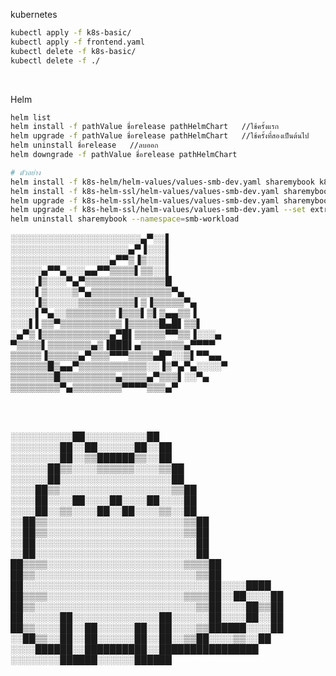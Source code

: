kubernetes

```bash
kubectl apply -f k8s-basic/
kubectl apply -f frontend.yaml
kubectl delete -f k8s-basic/
kubectl delete -f ./
```

<br>

Helm

```bash
helm list
helm install -f pathValue ชื่อrelease pathHelmChart   //ใช้ครั้งแรก
helm upgrade -f pathValue ชื่อrelease pathHelmChart   //ใช้ครั้งที่สองเป็นต้นไป
helm uninstall ชื่อrelease   //ลบออก
helm downgrade -f pathValue ชื่อrelease pathHelmChart

# ตัวอย่าง
helm install -f k8s-helm/helm-values/values-smb-dev.yaml sharemybook k8s-helm/helm --namespace=smb-workload
helm install -f k8s-helm-ssl/helm-values/values-smb-dev.yaml sharemybook k8s-helm-ssl/helm --namespace=smb-workload
helm upgrade -f k8s-helm-ssl/helm-values/values-smb-dev.yaml sharemybook k8s-helm-ssl/helm --namespace=smb-workload 
helm upgrade -f k8s-helm-ssl/helm-values/values-smb-dev.yaml --set extraEnv.COMMIT_ID=bb  sharemybook k8s-helm-ssl/helm --namespace=smb-workload 
helm uninstall sharemybook --namespace=smb-workload 
```


░░░░░░░░░░░░░░░░░░░░░▄▀░░▌  <br>
░░░░░░░░░░░░░░░░░░░▄▀▐░░░▌  <br>
░░░░░░░░░░░░░░░░▄▀▀▒▐▒░░░▌  <br>
░░░░░▄▀▀▄░░░▄▄▀▀▒▒▒▒▌▒▒░░▌  <br>
░░░░▐▒░░░▀▄▀▒▒▒▒▒▒▒▒▒▒▒▒▒█   <br>
░░░░▌▒░░░░▒▀▄▒▒▒▒▒▒▒▒▒▒▒▒▒▀▄   <br>
░░░░▐▒░░░░░▒▒▒▒▒▒▒▒▒▌▒▐▒▒▒▒▒▀▄   <br>
░░░░▌▀▄░░▒▒▒▒▒▒▒▒▐▒▒▒▌▒▌▒▄▄▒▒▐    <br>
░░░▌▌▒▒▀▒▒▒▒▒▒▒▒▒▒▐▒▒▒▒▒█▄█▌▒▒▌   <br>
░▄▀▒▐▒▒▒▒▒▒▒▒▒▒▒▄▀█▌▒▒▒▒▒▀▀▒▒▐░░░▄   <br>
▀▒▒▒▒▌▒▒▒▒▒▒▒▄▒▐███▌▄▒▒▒▒▒▒▒▄▀▀▀▀    <br>
▒▒▒▒▒▐▒▒▒▒▒▄▀▒▒▒▀▀▀▒▒▒▒▄█▀░░▒▌▀▀▄▄    <br>
▒▒▒▒▒▒█▒▄▄▀▒▒▒▒▒▒▒▒▒▒▒░░▐▒▀▄▀▄░░░░▀    <br>
▒▒▒▒▒▒▒█▒▒▒▒▒▒▒▒▒▄▒▒▒▒▄▀▒▒▒▌░░▀▄      <br>
▒▒▒▒▒▒▒▒▀▄▒▒▒▒▒▒▒▒▀▀▀▀▒▒▒▄▀     <br>

<br>
<br>

░░░░░░░░░░██░░░░░░░░░░██   <br>
░░░░░░░░██░░██░░░░░░██░░██   <br>
░░░░░░░░██░░▒▒██████▒▒░░██   <br>
░░░░░░██▒▒░░░░▒▒▒▒▒▒░░░░▒▒██   <br>
░░░░░░██░░░░░░░░░░░░░░░░░░██   <br>
░░░░██▒▒░░░░░░░░░░░░░░░░░░▒▒██   <br>
░░░░██░░░░██░░░░██░░░░██░░░░██   <br>
░░░░██░░▒▒░░░░██░░██░░░░▒▒░░██   <br>
░░██▒▒░░░░░░░░░░░░░░░░░░░░░░▒▒██   <br>
░░██▒▒░░░░░░░░░░░░░░░░░░░░░░▒▒██  <br>
░░██░░░░░░░░░░░░░░░░░░░░░░░░░░██  <br>
░░██░░░░░░░░░░░░░░░░░░░░░░░░░░██   <br>
██▒▒▒▒░░░░░░░░░░░░░░░░░░░░░░▒▒▒▒██   <br>
██▒▒░░░░░░░░░░░░░░░░░░░░░░░░░░▒▒██   <br> 
██░░░░░░░░░░░░░░░░░░░░░░░░░░░░░░██░░░░████   <br>
██▒▒▒▒░░░░░░░░░░░░░░░░░░░░░░▒▒▒▒██░░██░░░░██  <br>
██▒▒░░░░░░░░░░░░░░░░░░░░░░░░░░▒▒██░░░░██▒▒██  <br>
██░░░░░░██░░░░░░░░░░░░░░██░░░░░░██░░░░██░░██  <br>
██▒▒░░░░██░░██░░░░░░██░░██░░░░▒▒██████░░░░██  <br>
░░██▒▒░░██░░██░░░░░░██░░██░░▒▒██░░░░▒▒░░██   <br>
░░░░██████░░██████████░░████████████████   <br>
░░░░░░░░██████░░░░░░██████   <br>
